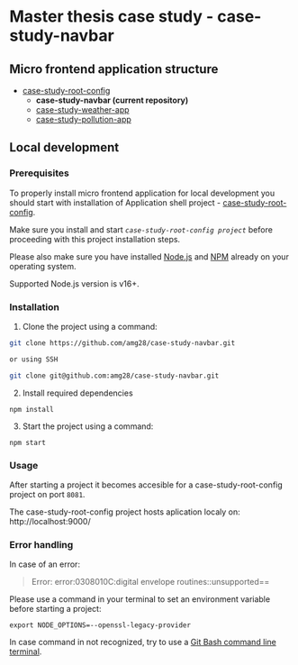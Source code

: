 # Master thesis case study - case-study-navbar

## Micro frontend application structure


+ [case-study-root-config](https://github.com/amg28/case-study-root-config)   
    + **case-study-navbar (current repository)**
    + [case-study-weather-app](https://github.com/amg28/case-study-weather-app)
    + [case-study-pollution-app](https://github.com/amg28/case-study-pollution-app)


## Local development

### Prerequisites
To properly install micro frontend application for local development you should start with installation of Application shell project - [case-study-root-config](https://github.com/amg28/case-study-root-config).

Make sure you install and start _`case-study-root-config project`_ before proceeding with this project installation steps.

Please also make sure you have installed [Node.js](https://nodejs.org/en/) and [NPM](https://www.npmjs.com/) already  on your operating system.

Supported Node.js version is v16+.

### Installation 

1. Clone the project using a command:
```sh
git clone https://github.com/amg28/case-study-navbar.git

or using SSH

git clone git@github.com:amg28/case-study-navbar.git
```

2. Install required dependencies
```
npm install
```

3. Start the project using a command:
```
npm start
```

### Usage

After starting a project it becomes accesible for a case-study-root-config project on port `8081`.

The case-study-root-config project hosts aplication localy on: http://localhost:9000/


### Error handling

In case of an error: 
> Error: error:0308010C:digital envelope routines::unsupported==

Please use a command in your terminal to set an environment variable before starting a project:
```
export NODE_OPTIONS=--openssl-legacy-provider
```

In case command in not recognized, try to use a [Git Bash command line terminal](https://git-scm.com/downloads).